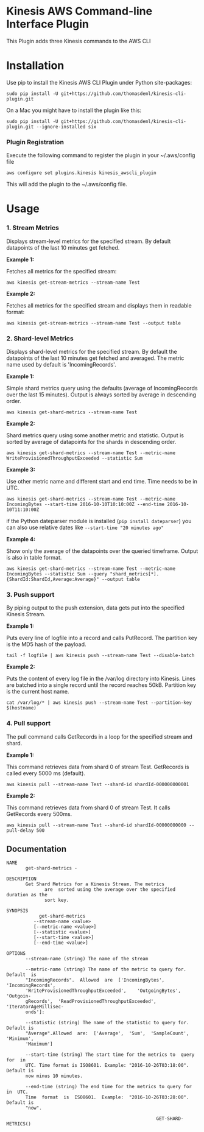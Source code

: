 Kinesis AWS Command-line Interface Plugin
=========================================
This Plugin adds three Kinesis commands to the AWS CLI

# Installation
   Use pip to install the Kinesis AWS CLI Plugin under Python site-packages:

   `sudo pip install -U git+https://github.com/thomasdeml/kinesis-cli-plugin.git`

   On a Mac you might have to install the plugin like this:

   `sudo pip install -U git+https://github.com/thomasdeml/kinesis-cli-plugin.git --ignore-installed six`

### Plugin Registration
   Execute the following command to register the plugin in your ~/.aws/config file

   `aws configure set plugins.kinesis kinesis_awscli_plugin`
  
   This will add the plugin to the ~/.aws/config file.

# Usage

### 1. Stream Metrics
   Displays stream-level metrics for the specified stream. By default datapoints of the last 10 minutes get fetched.  

   **Example 1:** 
   
   Fetches all metrics for the specified stream: 

   `aws kinesis get-stream-metrics --stream-name Test`
  
   **Example 2:** 

   Fetches all metrics for the specified stream and displays them in readable format: 

   `aws kinesis get-stream-metrics --stream-name Test --output table`

### 2. Shard-level Metrics 
   Displays shard-level metrics for the specified stream. By default the datapoints of the last 10 minutes get fetched and averaged. The metric name used by default is 'IncomingRecords'.   

   **Example 1:** 
   
   Simple shard metrics query using the defaults (average of IncomingRecords over the last 15 minutes). Output is always sorted by average in descending order.

   `aws kinesis get-shard-metrics --stream-name Test`

   **Example 2:** 
   
   Shard metrics query using some another metric and statistic. Output is sorted by average of datapoints for the shards in descending order. 

   `aws kinesis get-shard-metrics --stream-name Test --metric-name WriteProvisionedThroughputExceeded --statistic Sum`

   **Example 3:** 
   
   Use other metric name and different start and end time. Time needs to be in UTC.

   `aws kinesis get-shard-metrics --stream-name Test --metric-name IncomingBytes --start-time 2016-10-10T10:10:00Z --end-time 2016-10-10T11:10:00Z`
   
   if the Python dateparser module is installed (`pip install dateparser`) you can also use relative dates like `--start-time "20 minutes ago"`
 
   **Example 4:**
   
   Show only the average of the datapoints over the queried timeframe. Output is also in table format.

   `aws kinesis get-shard-metrics --stream-name Test --metric-name IncomingBytes --statistic Sum --query "shard_metrics[*].{ShardId:ShardId,Average:Average}" --output table`

### 3. Push support 
   By piping output to the push extension, data gets put into the specified Kinesis Stream. 

   **Example 1:** 
   
   Puts every line of logfile into a record and calls PutRecord. The partition key is the MD5 hash of the payload. 

   `tail -f logfile | aws kinesis push --stream-name Test --disable-batch`
  
   **Example 2:** 

   Puts the content of every log file in the /var/log directory into Kinesis. Lines are batched into a single record until the record reaches 50kB. Partition key is the current host name.  

   `cat /var/log/* | aws kinesis push --stream-name Test --partition-key $(hostname)`

### 4. Pull support
   The pull command calls GetRecords in a loop for the specified stream and shard.

   **Example 1:** 

   This command retrieves data from shard 0 of stream Test. GetRecords is called every 5000 ms (default). 

   `aws kinesis pull --stream-name Test --shard-id shardId-000000000001`

   **Example 2:**

   This command retrieves data from shard 0 of stream Test. It calls GetRecords every 500ms. 
    
   `aws kinesis pull --stream-name Test --shard-id shardId-00000000000 --pull-delay 500`

## Documentation

```
NAME
       get-shard-metrics -

DESCRIPTION
       Get Shard Metrics for a Kinesis Stream. The metrics
              are  sorted using the average over the specified duration as the
              sort key.

SYNOPSIS
            get-shard-metrics
          --stream-name <value>
          [--metric-name <value>]
          [--statistic <value>]
          [--start-time <value>]
          [--end-time <value>]

OPTIONS
       --stream-name (string) The name of the stream

       --metric-name (string) The name of the metric to query for. Default  is
       "IncomingRecords".  Allowed  are  ['IncomingBytes',  'IncomingRecords',
       'WriteProvisionedThroughputExceeded',    'OutgoingBytes',     'Outgoin-
       gRecords',  'ReadProvisionedThroughputExceeded',  'IteratorAgeMillisec-
       onds']:

       --statistic (string) The name of the statistic to query for. Default is
       "Average".Allowed  are:  ['Average',  'Sum',  'SampleCount', 'Minimum',
       'Maximum']

       --start-time (string) The start time for the metrics to  query  for  in
       UTC. Time format is ISO8601. Example: "2016-10-26T03:18:00". Default is
       now minus 10 minutes.

       --end-time (string) The end time for the metrics to query for  in  UTC.
       Time  format  is  ISO8601.  Example:  "2016-10-26T03:28:00". Default is
       "now".
```


                                                           GET-SHARD-METRICS()
